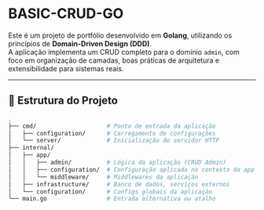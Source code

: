 # BASIC-CRUD-GO

Este é um projeto de portfólio desenvolvido em **Golang**, utilizando os princípios de **Domain-Driven Design (DDD)**.  
A aplicação implementa um CRUD completo para o domínio `admin`, com foco em organização de camadas, boas práticas de arquitetura e extensibilidade para sistemas reais.

---

## 🧱 Estrutura do Projeto

```bash
.
├── cmd/                    # Ponto de entrada da aplicação
│   ├── configuration/      # Carregamento de configurações
│   └── server/             # Inicialização do servidor HTTP
├── internal/
│   ├── app/
│   │   ├── admin/          # Lógica da aplicação (CRUD Admin)
│   │   ├── configuration/  # Configuração aplicada no contexto da app
│   │   └── middleware/     # Middlewares da aplicação
│   ├── infrastructure/     # Banco de dados, serviços externos
│   └── configuration/      # Configs globais da aplicação
└── main.go                 # Entrada alternativa ou atalho
